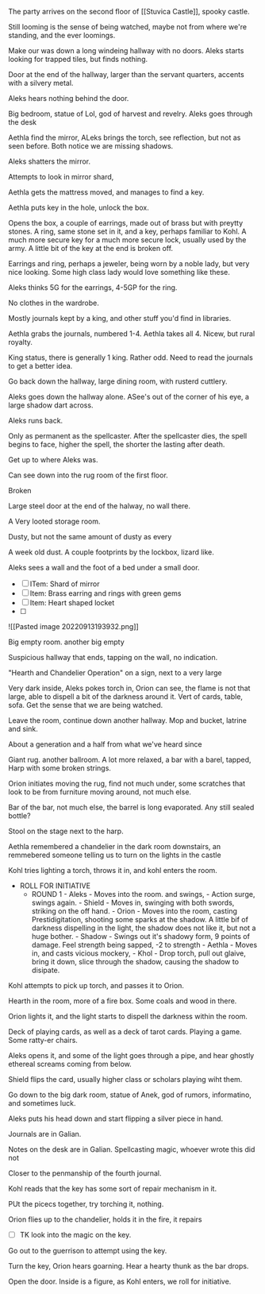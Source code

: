 The party arrives on the second floor of [[Stuvica Castle]], spooky castle.

Still looming is the sense of being watched, maybe not from where we're standing, and the ever loomings.

Make our was down a long windeing hallway with no doors. Aleks starts looking for trapped tiles, but finds nothing.

Door at the end of the hallway, larger than the servant quarters, accents with a silvery metal.

Aleks hears nothing behind the door.


Big bedroom, statue of Lol, god of harvest and revelry. Aleks goes through the desk

Aethla find the mirror, ALeks brings the torch, see reflection, but not as seen before. Both notice we are missing shadows.

Aleks shatters the mirror.

Attempts to look in mirror shard, 

Aethla gets the mattress moved, and manages to find a key.

Aethla puts key in the hole, unlock the box.

Opens the box, a couple of earrings, made out of brass but with preytty stones. A ring, same stone set in it, and a key, perhaps familiar to Kohl. A much more secure key for a much more secure lock, usually used by the army. A little bit of the key at the end is broken off.

Earrings and ring, perhaps a jeweler, being worn by a noble lady, but very nice looking. Some high class lady would love something like these.

Aleks thinks 5G for the earrings, 4-5GP for the ring.

No clothes in the wardrobe.

Mostly journals kept by a king, and other stuff you'd find in libraries.

Aethla grabs the journals, numbered 1-4. Aethla takes all 4. Nicew, but rural royalty.

King status, there is generally 1 king. Rather odd. Need to read the journals to get a better idea.

Go back down the hallway, large dining room, with rusterd cuttlery.

Aleks goes down the hallway alone. ASee's out of the corner of his eye, a large shadow dart across.

Aleks runs back. 

Only as permanent as the spellcaster. After the spellcaster dies, the spell begins to face, higher the spell, the shorter the lasting after death.

Get up to where Aleks was.

Can see down into the rug room of the first floor.

Broken 

Large steel door at the end of the halway, no wall there.

A Very looted storage room.

Dusty, but not the same amount of dusty as every 

A week old dust. A couple footprints by the lockbox, lizard like.

Aleks sees a wall and the foot of a bed under a small door.

- [ ] ITem: Shard of mirror
- [ ] Item: Brass earring and rings with green gems
- [ ] Item: Heart shaped locket
- [ ] 


![[Pasted image 20220913193932.png]]



Big empty room. another big empty 

Suspicious hallway that ends, tapping on the wall, no indication.

"Hearth and Chandelier Operation" on a sign, next to a very large 

Very dark inside, Aleks pokes torch in, Orion can see, the flame is not that large, able to dispell a bit of the darkness around it. Vert of cards, table, sofa. Get the sense that we are being watched.

Leave the room, continue down another hallway. Mop and bucket, latrine and sink.

About a generation and a half from what we've heard since 

Giant rug. another ballroom. A lot more relaxed, a bar with a barel, tapped, Harp with some broken strings.


Orion initiates moving the rug, find not much under, some scratches that look to be from furniture moving around, not much else.

Bar of the bar, not much else, the barrel is long evaporated. Any still sealed bottle?

Stool on the stage next to the harp.

Aethla remembered a chandelier in the dark room downstairs, an remmebered someone telling us to turn on the lights in the castle

Kohl tries lighting a torch, throws it in, and kohl enters the room.



- ROLL FOR INITIATIVE
	- ROUND 1
			- Aleks
				- Moves into the room. and swings,
				- Action surge, swings again.
			- Shield
				- Moves in, swinging with both swords, striking on the off hand.
			- Orion
				- Moves into the room, casting Prestidigitation, shooting some sparks at the shadow. A little bif of darkness dispelling in the light, the shadow does not like it, but not a huge bother.
			- Shadow
				- Swings out it's shadowy form, 9 points of damage. Feel strength being sapped, -2 to strength
			- Aethla
				-  Moves in, and casts vicious mockery, 
			- Khol
				- Drop torch, pull out glaive, bring it down, slice through the shadow, causing the shadow to disipate.



Kohl attempts to pick up torch, and passes it to Orion.

Hearth in the room, more of a fire box. Some coals and wood in there.

Orion lights it, and the light starts to dispell the darkness within the room.

Deck of playing cards, as well as a deck of tarot cards. Playing a game. Some ratty-er chairs.

Aleks opens it, and some of the light goes through a pipe, and hear ghostly ethereal screams coming from below.

Shield flips the card, usually higher class or scholars playing wiht them.



Go down to the big dark room, statue of Anek, god of rumors, informatino, and sometimes luck.

Aleks puts his head down and start flipping a silver piece in hand.

Journals are in Galian.

Notes on the desk are in Galian. Spellcasting magic, whoever wrote this did not 

Closer to the penmanship of the fourth journal.

Kohl reads that the key has some sort of repair mechanism in it.

PUt the picecs together, try torching it, nothing.

Orion flies up to the chandelier, holds it in the fire, it repairs

- [ ] TK look into the magic on the key.


Go out to the guerrison to attempt using the key.

Turn the key, Orion hears goarning. Hear a hearty thunk as the bar drops.

Open the door. Inside is a figure, as Kohl enters, we roll for initiative.


